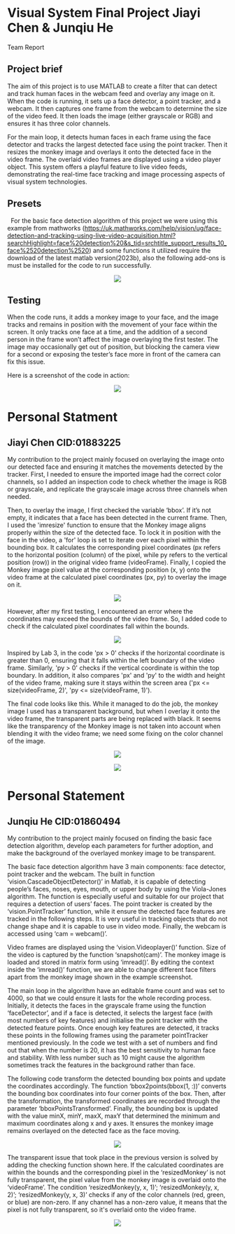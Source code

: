 # Visual System Final Project Jiayi Chen & Junqiu He

Team Report

## Project brief

The aim of this project is to use MATLAB to create a filter that can detect and track human faces in the webcam feed and overlay any image on it. When the code is running, it sets up a face detector, a point tracker, and a webcam. It then captures one frame from the webcam to determine the size of the video feed. It then loads the image (either grayscale or RGB) and ensures it has three color channels. 

For the main loop, it detects human faces in each frame using the face detector and tracks the largest detected face using the point tracker. Then it resizes the monkey image and overlays it onto the detected face in the video frame. The overlaid video frames are displayed using a video player object. This system offers a playful feature to live video feeds, demonstrating the real-time face tracking and image processing aspects of visual system technologies.

## Presets
 
For the basic face detection algorithm of this project we were using this example from mathworks (https://uk.mathworks.com/help/vision/ug/face-detection-and-tracking-using-live-video-acquisition.html?searchHighlight=face%20detection%20&s_tid=srchtitle_support_results_10_face%2520detection%2520) and some functions it utilized require the download of the latest matlab version(2023b), also the following add-ons is must be installed for the code to run successfully.  

<p align="center"> <img src="assets/image1.png" /> </p>

## Testing

When the code runs, it adds a monkey image to your face, and the image tracks and remains in position with the movement of your face within the screen. It only tracks one face at a time, and the addition of a second person in the frame won’t affect the image overlaying the first tester. The image may occasionally get out of position, but blocking the camera view for a second or exposing the tester’s face more in front of the camera can fix this issue.

Here is a screenshot of the code in action:

<p align="center"> <img src="assets/image2.png" /> </p>

# Personal Statment

## Jiayi Chen CID:01883225

My contribution to the project mainly focused on overlaying the image onto our detected face and ensuring it matches the movements detected by the tracker. First, I needed to ensure the imported image had the correct color channels, so I added an inspection code to check whether the image is RGB or grayscale, and replicate the grayscale image across three channels when needed.

Then, to overlay the image, I first checked the variable ‘bbox’. If it’s not empty, it indicates that a face has been detected in the current frame. Then, I used the 'imresize' function to ensure that the Monkey image aligns properly within the size of the detected face. To lock it in position with the face in the video, a 'for' loop is set to iterate over each pixel within the bounding box. It calculates the corresponding pixel coordinates (px refers to the horizontal position (column) of the pixel, while py refers to the vertical position (row)) in the original video frame (videoFrame). Finally, I copied the Monkey image pixel value at the corresponding position (x, y) onto the video frame at the calculated pixel coordinates (px, py) to overlay the image on it.

<p align="center"> <img src="assets/image3.png" /> </p>

However, after my first testing, I encountered an error where the coordinates may exceed the bounds of the video frame. So, I added code to check if the calculated pixel coordinates fall within the bounds.

<p align="center"> <img src="assets/image4.png" /> </p>

Inspired by Lab 3, in the code 'px > 0' checks if the horizontal coordinate is greater than 0, ensuring that it falls within the left boundary of the video frame. Similarly, 'py > 0' checks if the vertical coordinate is within the top boundary. In addition, it also compares 'px' and 'py' to the width and height of the video frame, making sure it stays within the screen area ('px <= size(videoFrame, 2)', 'py <= size(videoFrame, 1)').

The final code looks like this. While it managed to do the job, the monkey image I used has a transparent background, but when I overlay it onto the video frame, the transparent parts are being replaced with black. It seems like the transparency of the Monkey image is not taken into account when blending it with the video frame; we need some fixing on the color channel of the image.

<p align="center"> <img src="assets/image5.png" /> </p>

<p align="center"> <img src="assets/image6.png" /> </p>


# Personal Statement

## Junqiu He CID:01860494

My contribution to the project mainly focused on finding the basic face detection algorithm, develop each parameters for further adoption, and make the background of the overlayed monkey image to be transparent. 

The basic face detection algorithm have 3 main components: face detector, point tracker and the webcam. The built in function ‘vision.CascadeObjectDetector()’ in Matlab, it is capable of detecting people’s faces, noses, eyes, mouth, or upper body by using the Viola-Jones algorithm. The function is especially useful and suitable for our project that requires a detection of users’ faces. The point tracker is created by the ‘vision.PointTracker’ function, while it ensure the detected face features are tracked in the following steps. It is very useful in tracking objects that do not change shape and it is capable to use in video mode. Finally, the webcam is accessed using ‘cam = webcam()’. 

Video frames are displayed using the ‘vision.Videoplayer()’ function. Size of the video is captured by the function ‘snapshot(cam)’. The monkey image is loaded and stored in matrix form using ‘imread()’. By editing the context inside the ‘imread()’ function, we are able to change different face filters apart from the monkey image shown in the example screenshot. 

The main loop in the algorithm have an editable frame count and was set to 4000, so that we could ensure it lasts for the whole recording process. Initially, it detects the faces in the grayscale frame using the function ‘faceDetector’, and if a face is detected, it selects the largest face (with most numbers of key features) and initialise the point tracker with the detected feature points. Once enough key features are detected, it tracks these points in the following frames using the parameter pointTracker mentioned previously. In the code we test with a set of numbers and find out that when the number is 20, it has the best sensitivity to human face and stability. With less number such as 10 might cause the algorithm sometimes track the features in the background rather than face. 

The following code transform the detected bounding box points and update the coordinates accordingly. The function ‘bbox2points(bbox(1, :))’ converts the bounding box coordinates into four corner points of the box. Then, after the transformation, the transformed coordinates are recorded through the parameter ‘bboxPointsTransformed’. Finally, the bounding box is updated with the value minX, minY, maxX, maxY that determined the minimum and maximum coordinates along x and y axes. It ensures the monkey image remains overlayed on the detected face as the face moving. 

<p align="center"> <img src="assets/image7.png" /> </p>

The transparent issue that took place in the previous version is solved by adding the checking function shown here. If the calculated coordinates are within the bounds and the corresponding pixel in the ‘resizedMonkey’ is not fully transparent, the pixel value from the monkey image is overlaid onto the ‘videoFrame’. The condition ‘resizedMonkey(y, x, 1)’; ‘resizedMonkey(y, x, 2)’; ‘resizedMonkey(y, x, 3)’ checks if any of the color channels (red, green, or blue) are non-zero. If any channel has a non-zero value, it means that the pixel is not fully transparent, so it's overlaid onto the video frame. 

<p align="center"> <img src="assets/image8.png" /> </p>

